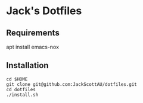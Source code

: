 # Jack's Dotfiles

## Requirements

apt install emacs-nox

## Installation

    cd $HOME
    git clone git@github.com:JackScottAU/dotfiles.git
    cd dotfiles
    ./install.sh
